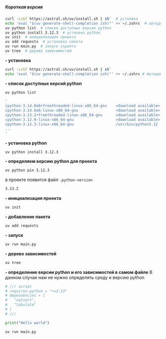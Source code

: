 ##### Короткая версия
```bash
curl -LsSf https://astral.sh/uv/install.sh | sh`  # устновка
echo 'eval "$(uv generate-shell-completion zsh)"' >> ~/.zshrc  # автодополнение
uv python list  # список доступных версия python
uv python install 3.12.3  # устновка python
uv init  # инициализация проекта
uv add requests  # установка пакета
uv run main.py  # запуск скрипта
uv tree  # дерево зависимостей
```

**- установка**
```bash
curl -LsSf https://astral.sh/uv/install.sh | sh`
echo 'eval "$(uv generate-shell-completion zsh)"' >> ~/.zshrc # Автодополнение
```

**- список доступных версий python**
```bash
uv python list

'
cpython-3.14.0a6+freethreaded-linux-x86_64-gnu    <download available>
cpython-3.14.0a6-linux-x86_64-gnu                 <download available>
cpython-3.13.2+freethreaded-linux-x86_64-gnu      <download available>
cpython-3.12.9-linux-x86_64-gnu                   <download available>
cpython-3.12.3-linux-x86_64-gnu                   /usr/bin/python3.12
...
'
```

**- установка python**
```bash
uv python install 3.12.3
```

**- определяем версию python для проекта**
```bash
uv python pin 3.12.3
```
в проекте появится файл `.python-version`
```bash
3.13.2
```

**- инициализация проекта**
```bash
uv init
```

**- добавление пакета**
```bash
uv add requests
```

**- запуск**
```bash
uv run main.py
```

**- дерево зависимостей**
```bash
uv tree
```

**- определение версии python и его зависимостей в самом файле**
В данном случае нам не нужно определять среду и версию python
```python
# /// script
# requires-python = ">=3.13"
# dependencies = [
#   "natsort",
#   "tabulate"
# ]
# ///

print("Hello world")
```

```
uv run main.py
```